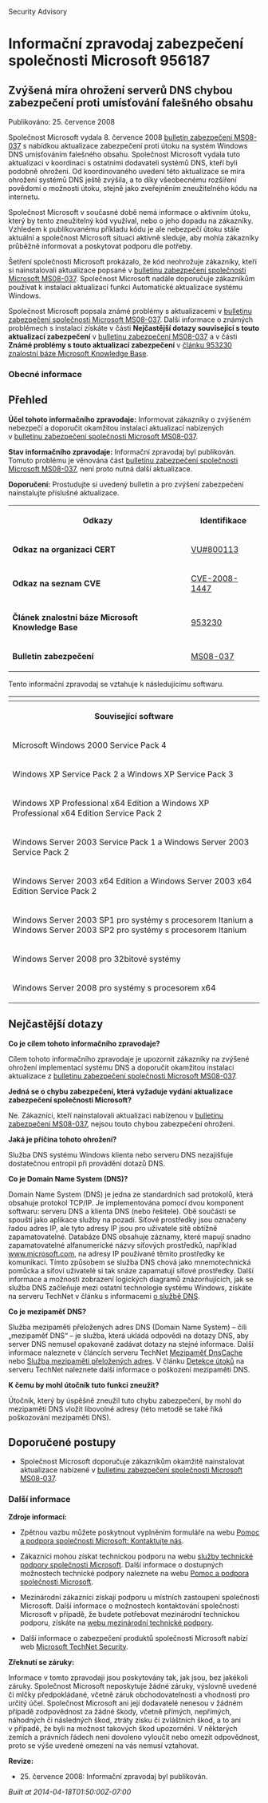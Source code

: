 ﻿---
Title: Informační zpravodaj zabezpečení společnosti Microsoft 956187

TOCTitle: 956187

ms:assetid: 956187

ms:mtpsurl: https://technet.microsoft.com/cs-CZ/library/956187(v=Security.10)

ms:contentKeyID: 61223585

---

Security Advisory

# Informační zpravodaj zabezpečení společnosti Microsoft 956187 #

## Zvýšená míra ohrožení serverů DNS chybou zabezpečení proti umísťování falešného obsahu ##

Publikováno: 25. července 2008

Společnost Microsoft vydala 8. července 2008 [bulletin zabezpečení MS08-037](http://technet.microsoft.com/security/bulletin/ms08-037) s nabídkou aktualizace zabezpečení proti útoku na systém Windows DNS umísťováním falešného obsahu. Společnost Microsoft vydala tuto aktualizaci v koordinaci s ostatními dodavateli systémů DNS, kteří byli podobně ohroženi. Od koordinovaného uvedení této aktualizace se míra ohrožení systémů DNS ještě zvýšila, a to díky všeobecnému rozšíření povědomí o možnosti útoku, stejně jako zveřejněním zneužitelného kódu na internetu.

Společnost Microsoft v současné době nemá informace o aktivním útoku, který by tento zneužitelný kód využíval, nebo o jeho dopadu na zákazníky. Vzhledem k publikovanému příkladu kódu je ale nebezpečí útoku stále aktuální a společnost Microsoft situaci aktivně sleduje, aby mohla zákazníky průběžně informovat a poskytovat podporu dle potřeby.

Šetření společnosti Microsoft prokázalo, že kód neohrožuje zákazníky, kteří si nainstalovali aktualizace popsané v [bulletinu zabezpečení společnosti Microsoft MS08-037](http://technet.microsoft.com/security/bulletin/ms08-037). Společnost Microsoft nadále doporučuje zákazníkům používat k instalaci aktualizací funkci Automatické aktualizace systému Windows.

Společnost Microsoft popsala známé problémy s aktualizacemi v [bulletinu zabezpečení společnosti Microsoft MS08-037](http://technet.microsoft.com/security/bulletin/ms08-037). Další informace o známých problémech s instalací získáte v části **Nejčastější dotazy související s touto aktualizací zabezpečení** v [bulletinu zabezpečení MS08-037](http://technet.microsoft.com/security/bulletin/ms08-037) a v části **Známé problémy s touto aktualizací zabezpečení** v [článku 953230 znalostní báze Microsoft Knowledge Base](http://support.microsoft.com/kb/953230/cs).

### Obecné informace ###

## Přehled ##

**Účel tohoto informačního zpravodaje:** Informovat zákazníky o zvýšeném nebezpečí a doporučit okamžitou instalaci aktualizací nabízených v [bulletinu zabezpečení společnosti Microsoft MS08-037](http://technet.microsoft.com/security/bulletin/ms08-037).

**Stav informačního zpravodaje:** Informační zpravodaj byl publikován. Tomuto problému je věnována část [bulletinu zabezpečení společnosti Microsoft MS08-037](http://technet.microsoft.com/security/bulletin/ms08-037), není proto nutná další aktualizace.

**Doporučení:** Prostudujte si uvedený bulletin a pro zvýšení zabezpečení nainstalujte příslušné aktualizace.

<table style=“border:1px solid black;”>

<tr>

<th>

Odkazy
</th>
<th>

Identifikace
</th></tr>
<tr>

<td>

**Odkaz na organizaci CERT**
</td>
<td>

[VU#800113](http://www.kb.cert.org/vuls/id/800113)
</td></tr>
<tr>

<td>

**Odkaz na seznam CVE**
</td>
<td>

[CVE-2008-1447](http://www.cve.mitre.org/cgi-bin/cvename.cgi?name=cve-2008-1447)
</td></tr>
<tr>

<td>

**Článek znalostní báze Microsoft Knowledge Base**
</td>
<td>

[953230](http://support.microsoft.com/kb/953230/cs)
</td></tr>
<tr>

<td>

**Bulletin zabezpečení**
</td>
<td>

[MS08-037](http://technet.microsoft.com/security/bulletin/ms08-037)
</td></tr>
</table>

Tento informační zpravodaj se vztahuje k následujícímu softwaru.

<table style=“border:1px solid black;”>

<tr>

<th>

</th></tr>
<tr>

<th colspan="1">

Související software
</th></tr>
<tr>

<td>

Microsoft Windows 2000 Service Pack 4
</td></tr>
<tr>

<td>

Windows XP Service Pack 2 a Windows XP Service Pack 3
</td></tr>
<tr>

<td>

Windows XP Professional x64 Edition a Windows XP Professional x64 Edition Service Pack 2
</td></tr>
<tr>

<td>

Windows Server 2003 Service Pack 1 a Windows Server 2003 Service Pack 2
</td></tr>
<tr>

<td>

Windows Server 2003 x64 Edition a Windows Server 2003 x64 Edition Service Pack 2
</td></tr>
<tr>

<td>

Windows Server 2003 SP1 pro systémy s procesorem Itanium a Windows Server 2003 SP2 pro systémy s procesorem Itanium
</td></tr>
<tr>

<td>

Windows Server 2008 pro 32bitové systémy
</td></tr>
<tr>

<td>

Windows Server 2008 pro systémy s procesorem x64
</td></tr>
</table>

## Nejčastější dotazy ##

**Co je cílem tohoto informačního zpravodaje?**

Cílem tohoto informačního zpravodaje je upozornit zákazníky na zvýšené ohrožení implementací systému DNS a doporučit okamžitou instalaci aktualizace z [bulletinu zabezpečení společnosti Microsoft MS08-037](http://technet.microsoft.com/security/bulletin/ms08-037).

**Jedná se o chybu zabezpečení, která vyžaduje vydání aktualizace zabezpečení společnosti Microsoft?**

Ne. Zákazníci, kteří nainstalovali aktualizaci nabízenou v [bulletinu zabezpečení MS08-037](http://technet.microsoft.com/security/bulletin/ms08-037), nejsou touto chybou zabezpečení ohroženi.

**Jaká je příčina tohoto ohrožení?**

Služba DNS systému Windows klienta nebo serveru DNS nezajišťuje dostatečnou entropii při provádění dotazů DNS.

**Co je Domain Name System (DNS)?**

Domain Name System (DNS) je jedna ze standardních sad protokolů, která obsahuje protokol TCP/IP. Je implementována pomocí dvou komponent softwaru: serveru DNS a klienta DNS (nebo řešitele). Obě součásti se spouští jako aplikace služby na pozadí. Síťové prostředky jsou označeny řadou adres IP, ale tyto adresy IP jsou pro uživatele sítě obtížně zapamatovatelné. Databáze DNS obsahuje záznamy, které mapují snadno zapamatovatelné alfanumerické názvy síťových prostředků, například www.microsoft.com, na adresy IP používané těmito prostředky ke komunikaci. Tímto způsobem se služba DNS chová jako mnemotechnická pomůcka a síťoví uživatelé si tak snáze zapamatují síťové prostředky. Další informace a možnosti zobrazení logických diagramů znázorňujících, jak se služba DNS začleňuje mezi ostatní technologie systému Windows, získáte na serveru TechNet v článku s informacemi [o službě DNS](http://technet2.microsoft.com/windowsserver/en/library/ff937311-03ce-4d04-b72c-b39c4d51cb361033.mspx).

**Co je mezipaměť DNS?**

Služba mezipaměti přeložených adres DNS (Domain Name System) – čili „mezipaměť DNS“ – je služba, která ukládá odpovědi na dotazy DNS, aby server DNS nemusel opakovaně zadávat dotazy na stejné informace. Další informace naleznete v článcích serveru TechNet [Mezipaměť DnsCache](http://www.microsoft.com/technet/prodtechnol/windows2000serv/reskit/regentry/30643.mspx?mfr=true) nebo [Služba mezipaměti přeložených adres](http://www.microsoft.com/technet/prodtechnol/windows2000serv/reskit/cnet/cnbc_imp_qxht.mspx?mfr=true). V článku [Detekce útoků](http://www.microsoft.com/technet/isa/2004/help/fw_alertattack.mspx?mfr=true) na serveru TechNet naleznete další informace o poškození mezipaměti DNS.

**K čemu by mohl útočník tuto funkci zneužít?**

Útočník, který by úspěšně zneužil tuto chybu zabezpečení, by mohl do mezipaměti DNS vložit libovolné adresy (této metodě se také říká poškozování mezipaměti DNS).

## Doporučené postupy ##

* Společnost Microsoft doporučuje zákazníkům okamžitě nainstalovat aktualizace nabízené v [bulletinu zabezpečení společnosti Microsoft MS08-037](http://technet.microsoft.com/security/bulletin/ms08-037).

### Další informace ###

**Zdroje informací:**

* Zpětnou vazbu můžete poskytnout vyplněním formuláře na webu [Pomoc a podpora společnosti Microsoft: Kontaktujte nás](https://support.microsoft.com/common/survey.aspx?scid=sw;en;1257&amp;amp;showpage=1&amp;amp;ws=technet&amp;amp;sd=tech).

* Zákazníci mohou získat technickou podporu na webu [služby technické podpory společnosti Microsoft](http://go.microsoft.com/fwlink/?linkid=21131). Další informace o dostupných možnostech technické podpory naleznete na webu [Pomoc a podpora společnosti Microsoft](http://support.microsoft.com/?ln=cs).

* Mezinárodní zákazníci získají podporu u místních zastoupení společnosti Microsoft. Další informace o možnostech kontaktování společnosti Microsoft v případě, že budete potřebovat mezinárodní technickou podporu, získáte na [webu mezinárodní technické podpory](http://go.microsoft.com/fwlink/?linkid=21155).

* Další informace o zabezpečení produktů společnosti Microsoft nabízí web [Microsoft TechNet Security](http://www.microsoft.com/cze/technet/security/).

**Zřeknutí se záruky:**

Informace v tomto zpravodaji jsou poskytovány tak, jak jsou, bez jakékoli záruky. Společnost Microsoft neposkytuje žádné záruky, výslovně uvedené či mlčky předpokládané, včetně záruk obchodovatelnosti a vhodnosti pro určitý účel. Společnost Microsoft ani její dodavatelé nenesou v žádném případě zodpovědnost za žádné škody, včetně přímých, nepřímých, náhodných či následných škod, ztráty zisku či zvláštních škod, a to ani v případě, že byli na možnost takových škod upozorněni. V některých zemích a právních řádech není dovoleno vyloučit nebo omezit odpovědnost, proto se výše uvedené omezení na vás nemusí vztahovat.

**Revize:**

* 25. července 2008: Informační zpravodaj byl publikován.

*Built at 2014-04-18T01:50:00Z-07:00*


